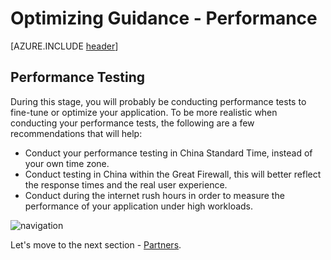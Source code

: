 <properties
	pageTitle="Global Customer Playbook optimizing-guidance-performance "
	description="Global Customer Playbook optimizing-guidance-performance"
	services="global-customer-playbook"
	documentationCenter=""
	authors="jtong"
	manager="edwinc"
	editor=""
	tags="global-customer-playbook"/>

<tags
	ms.service="global-customer-playbook"
	ms.workload=""
	ms.tgt_pltfrm=""
	ms.devlang="na"
	ms.topic="article"
	ms.date="11/21/2016"
	wacn.date="11/21/2016"
	wacn.lang=”en”
	ms.author="jtong"/>


# Optimizing Guidance - Performance

[AZURE.INCLUDE [header](../optimizing-guidance.md)]

## Performance Testing

During this stage, you will probably be conducting performance tests to fine-tune or optimize your application. To be more realistic when conducting your performance tests, the following are a few recommendations that will help:
 
- Conduct your performance testing in China Standard Time, instead of your own time zone.
- Conduct testing in China within the Great Firewall, this will better reflect the response times and the real user experience.
- Conduct during the internet rush hours in order to measure the performance of your application under high workloads.

![navigation](/solutions/global-customer/media/navigation.png)

Let's move to the next section - [Partners](/solutions/global-customer/optimizing/guidance/partners/). 
